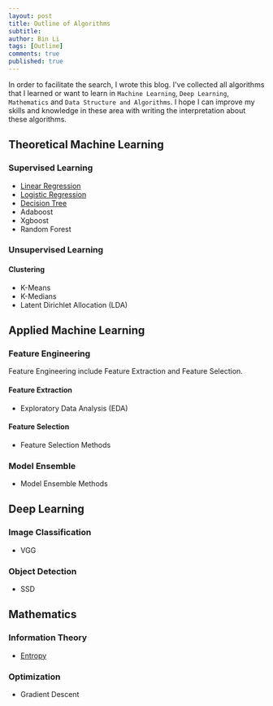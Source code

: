 ```yaml
---
layout: post
title: Outline of Algorithms
subtitle:
author: Bin Li
tags: [Outline]
comments: true
published: true
---
```


In order to facilitate the search, I wrote this blog. I've collected all algorithms that I learned or want to learn in `Machine Learning`, `Deep Learning`, `Mathematics` and `Data Structure and Algorithms`. I hope I can improve my skills and knowledge in these area with writing the interpretation about these algorithms. 

## Theoretical Machine Learning
### Supervised Learning
* [Linear Regression](https://binlidaily.github.io/2018-06-03-regression/)
* [Logistic Regression](https://binlidaily.github.io/2017-10-03-Logistics-Regression/)
* [Decision Tree](https://binlidaily.github.io/2018-09-11-decision-tree/)
* Adaboost
* Xgboost
* Random Forest

### Unsupervised Learning
#### Clustering
* K-Means
* K-Medians
* Latent Dirichlet Allocation (LDA)

## Applied Machine Learning
### Feature Engineering
Feature Engineering include Feature Extraction and Feature Selection.
#### Feature Extraction
* Exploratory Data Analysis (EDA)

#### Feature Selection
* Feature Selection Methods

### Model Ensemble
* Model Ensemble Methods

## Deep Learning
### Image Classification
* VGG


### Object Detection
* SSD


## Mathematics
### Information Theory
* [Entropy](https://binlidaily.github.io/2018-10-23-information-theory/)

### Optimization
* Gradient Descent